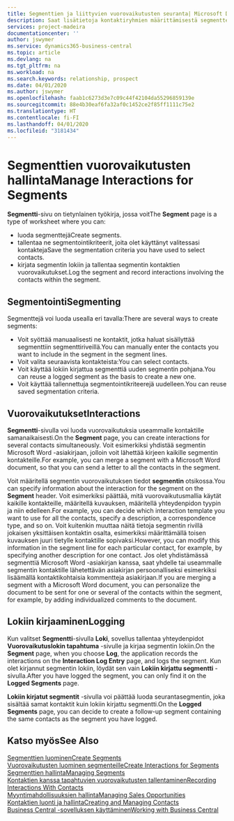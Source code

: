 ```yaml
---
title: Segmenttien ja liittyvien vuorovaikutusten seuranta| Microsoft Docs
description: Saat lisätietoja kontaktiryhmien määrittämisestä segmenttejä luomalla ja segmenttien vuorovaikutusten määrittämisestä.
services: project-madeira
documentationcenter: ''
author: jswymer
ms.service: dynamics365-business-central
ms.topic: article
ms.devlang: na
ms.tgt_pltfrm: na
ms.workload: na
ms.search.keywords: relationship, prospect
ms.date: 04/01/2020
ms.author: jswymer
ms.openlocfilehash: faab1c6273d3e7c09c44f42104da55296859139e
ms.sourcegitcommit: 88e4b30eaf6fa32af0c1452ce2f85ff1111c75e2
ms.translationtype: HT
ms.contentlocale: fi-FI
ms.lasthandoff: 04/01/2020
ms.locfileid: "3181434"
---
```

# <a name="manage-interactions-for-segments"></a><span data-ttu-id="e70fe-103">Segmenttien vuorovaikutusten hallinta</span><span class="sxs-lookup"><span data-stu-id="e70fe-103">Manage Interactions for Segments</span></span>
<span data-ttu-id="e70fe-104">**Segmentti**-sivu on tietynlainen työkirja, jossa voit</span><span class="sxs-lookup"><span data-stu-id="e70fe-104">The **Segment** page is a type of worksheet where you can:</span></span>

* <span data-ttu-id="e70fe-105">luoda segmenttejä</span><span class="sxs-lookup"><span data-stu-id="e70fe-105">Create segments.</span></span>
* <span data-ttu-id="e70fe-106">tallentaa ne segmentointikriteerit, joita olet käyttänyt valitessasi kontakteja</span><span class="sxs-lookup"><span data-stu-id="e70fe-106">Save the segmentation criteria you have used to select contacts.</span></span>
* <span data-ttu-id="e70fe-107">kirjata segmentin lokiin ja tallentaa segmentin kontaktien vuorovaikutukset.</span><span class="sxs-lookup"><span data-stu-id="e70fe-107">Log the segment and record interactions involving the contacts within the segment.</span></span>

## <a name="segmenting"></a><span data-ttu-id="e70fe-108">Segmentointi</span><span class="sxs-lookup"><span data-stu-id="e70fe-108">Segmenting</span></span>
<span data-ttu-id="e70fe-109">Segmenttejä voi luoda usealla eri tavalla:</span><span class="sxs-lookup"><span data-stu-id="e70fe-109">There are several ways to create segments:</span></span>

* <span data-ttu-id="e70fe-110">Voit syöttää manuaalisesti ne kontaktit, jotka haluat sisällyttää segmenttiin segmenttiriveillä.</span><span class="sxs-lookup"><span data-stu-id="e70fe-110">You can manually enter the contacts you want to include in the segment in the segment lines.</span></span>
* <span data-ttu-id="e70fe-111">Voit valita seuraavista kontakteista:</span><span class="sxs-lookup"><span data-stu-id="e70fe-111">You can select contacts.</span></span>
* <span data-ttu-id="e70fe-112">Voit käyttää lokiin kirjattua segmenttiä uuden segmentin pohjana.</span><span class="sxs-lookup"><span data-stu-id="e70fe-112">You can reuse a logged segment as the basis to create a new one.</span></span>
* <span data-ttu-id="e70fe-113">Voit käyttää tallennettuja segmentointikriteerejä uudelleen.</span><span class="sxs-lookup"><span data-stu-id="e70fe-113">You can reuse saved segmentation criteria.</span></span>

## <a name="interactions"></a><span data-ttu-id="e70fe-114">Vuorovaikutukset</span><span class="sxs-lookup"><span data-stu-id="e70fe-114">Interactions</span></span>
<span data-ttu-id="e70fe-115">**Segmentti**-sivulla voi luoda vuorovaikutuksia useammalle kontaktille samanaikaisesti.</span><span class="sxs-lookup"><span data-stu-id="e70fe-115">On the **Segment** page, you can create interactions for several contacts simultaneously.</span></span> <span data-ttu-id="e70fe-116">Voit esimerkiksi yhdistää segmentin Microsoft Word -asiakirjaan, jolloin voit lähettää kirjeen kaikille segmentin kontakteille.</span><span class="sxs-lookup"><span data-stu-id="e70fe-116">For example, you can merge a segment with a Microsoft Word document, so that you can send a letter to all the contacts in the segment.</span></span>

<span data-ttu-id="e70fe-117">Voit määritellä segmentin vuorovaikutuksen tiedot **segmentin** otsikossa.</span><span class="sxs-lookup"><span data-stu-id="e70fe-117">You can specify information about the interaction for the segment on the **Segment** header.</span></span> <span data-ttu-id="e70fe-118">Voit esimerkiksi päättää, mitä vuorovaikutusmallia käytät kaikille kontakteille, määritellä kuvauksen, määritellä yhteydenpidon tyypin ja niin edelleen.</span><span class="sxs-lookup"><span data-stu-id="e70fe-118">For example, you can decide which interaction template you want to use for all the contacts, specify a description, a correspondence type, and so on.</span></span> <span data-ttu-id="e70fe-119">Voit kuitenkin muuttaa näitä tietoja segmentin rivillä jokaisen yksittäisen kontaktin osalta, esimerkiksi määrittämällä toisen kuvauksen juuri tietylle kontaktille sopivaksi.</span><span class="sxs-lookup"><span data-stu-id="e70fe-119">However, you can modify this information in the segment line for each particular contact, for example, by specifying another description for one contact.</span></span> <span data-ttu-id="e70fe-120">Jos olet yhdistämässä segmenttiä Microsoft Word -asiakirjan kanssa, saat yhdelle tai useammalle segmentin kontaktille lähetettävän asiakirjan persoonalliseksi esimerkiksi lisäämällä kontaktikohtaisia kommentteja asiakirjaan.</span><span class="sxs-lookup"><span data-stu-id="e70fe-120">If you are merging a segment with a Microsoft Word document, you can personalize the document to be sent for one or several of the contacts within the segment, for example, by adding individualized comments to the document.</span></span>

## <a name="logging"></a><span data-ttu-id="e70fe-121">Lokiin kirjaaminen</span><span class="sxs-lookup"><span data-stu-id="e70fe-121">Logging</span></span>
<span data-ttu-id="e70fe-122">Kun valitset **Segmentti**-sivulla **Loki**, sovellus tallentaa yhteydenpidot **Vuorovaikutuslokin tapahtuma** -sivulle ja kirjaa segmentin lokiin.</span><span class="sxs-lookup"><span data-stu-id="e70fe-122">On the **Segment** page, when you choose **Log**, the application records the interactions on the **Interaction Log Entry** page, and logs the segment.</span></span> <span data-ttu-id="e70fe-123">Kun olet kirjannut segmentin lokiin, löydät sen vain **Lokiin kirjattu segmentti** -sivulla.</span><span class="sxs-lookup"><span data-stu-id="e70fe-123">After you have logged the segment, you can only find it on the **Logged Segments** page.</span></span>

<span data-ttu-id="e70fe-124">**Lokiin kirjatut segmentit** -sivulla voi päättää luoda seurantasegmentin, joka sisältää samat kontaktit kuin lokiin kirjattu segmentti.</span><span class="sxs-lookup"><span data-stu-id="e70fe-124">On the **Logged Segments** page, you can decide to create a follow-up segment containing the same contacts as the segment you have logged.</span></span>

## <a name="see-also"></a><span data-ttu-id="e70fe-125">Katso myös</span><span class="sxs-lookup"><span data-stu-id="e70fe-125">See Also</span></span>
[<span data-ttu-id="e70fe-126">Segmenttien luominen</span><span class="sxs-lookup"><span data-stu-id="e70fe-126">Create Segments</span></span>](marketing-how-create-segment.md)  
[<span data-ttu-id="e70fe-127">Vuorovaikutusten luominen segmenteille</span><span class="sxs-lookup"><span data-stu-id="e70fe-127">Create Interactions for Segments</span></span>](marketing-how-create-interactions.md)  
[<span data-ttu-id="e70fe-128">Segmenttien hallinta</span><span class="sxs-lookup"><span data-stu-id="e70fe-128">Managing Segments</span></span>](marketing-segments.md)  
[<span data-ttu-id="e70fe-129">Kontaktien kanssa tapahtuvien vuorovaikutusten tallentaminen</span><span class="sxs-lookup"><span data-stu-id="e70fe-129">Recording Interactions With Contacts</span></span>](marketing-interactions.md)  
[<span data-ttu-id="e70fe-130">Myyntimahdollisuuksien hallinta</span><span class="sxs-lookup"><span data-stu-id="e70fe-130">Managing Sales Opportunities</span></span>](marketing-manage-sales-opportunities.md)  
[<span data-ttu-id="e70fe-131">Kontaktien luonti ja hallinta</span><span class="sxs-lookup"><span data-stu-id="e70fe-131">Creating and Managing Contacts</span></span>](marketing-contacts.md)  
[<span data-ttu-id="e70fe-132">Business Central -sovelluksen käyttäminen</span><span class="sxs-lookup"><span data-stu-id="e70fe-132">Working with Business Central</span></span>](ui-work-product.md)
